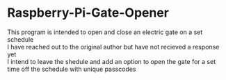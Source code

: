 # Raspberry-Pi-Gate-Opener
This program is intended to open and close an electric gate on a set schedule<br />
I have reached out to the original author but have not recieved a response yet<br />
I intend to leave the shedule and add an option to open the gate for a set time off the schedule with unique passcodes<br />
